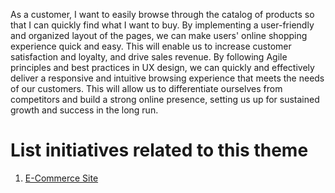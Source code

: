 As a customer, I want to easily browse through the catalog of products so that I can quickly find what I want to buy. By implementing a user-friendly and organized layout of the pages, we can make users' online shopping experience quick and easy. This will enable us to increase customer satisfaction and loyalty, and drive sales revenue. By following Agile principles and best practices in UX design, we can quickly and effectively deliver a responsive and intuitive browsing experience that meets the needs of our customers. This will allow us to differentiate ourselves from competitors and build a strong online presence, setting us up for sustained growth and success in the long run.



# List initiatives related to this theme
1. [E-Commerce Site](initiatives/initiative_template.md)
